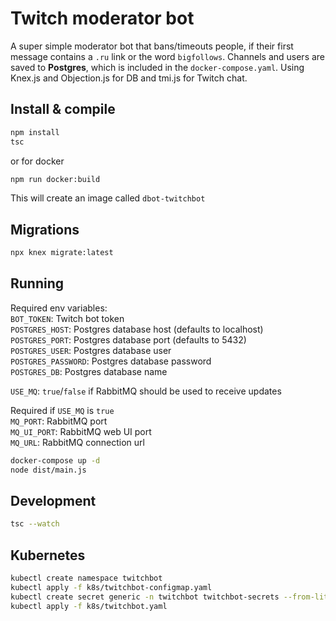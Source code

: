 # Twitch moderator bot

A super simple moderator bot that bans/timeouts people, if their first message contains a `.ru` link or the word `bigfollows`. Channels and users are saved to __Postgres__, which is included in the `docker-compose.yaml`. Using Knex.js and Objection.js for DB and tmi.js for Twitch chat.

## Install & compile
```bash
npm install
tsc
```

or for docker
```bash
npm run docker:build
```

This will create an image called `dbot-twitchbot`

## Migrations
```bash
npx knex migrate:latest
```

## Running
Required env variables:  
`BOT_TOKEN`: Twitch bot token  
`POSTGRES_HOST`: Postgres database host (defaults to localhost)  
`POSTGRES_PORT`: Postgres database port (defaults to 5432)  
`POSTGRES_USER`: Postgres database user  
`POSTGRES_PASSWORD`: Postgres database password  
`POSTGRES_DB`: Postgres database name

`USE_MQ`: `true`/`false` if RabbitMQ should be used to receive updates

Required if `USE_MQ` is `true`  
`MQ_PORT`: RabbitMQ port  
`MQ_UI_PORT`: RabbitMQ web UI port  
`MQ_URL`: RabbitMQ connection url  

```bash
docker-compose up -d
node dist/main.js
```

## Development
```bash
tsc --watch
```

## Kubernetes
```bash
kubectl create namespace twitchbot
kubectl apply -f k8s/twitchbot-configmap.yaml
kubectl create secret generic -n twitchbot twitchbot-secrets --from-literal=BOT_TOKEN=__TWITCH_BOT_TOKEN__ --from-literal=POSTGRES_PASSWORD=__POSTGRESQL_PASSWORD__
kubectl apply -f k8s/twitchbot.yaml
```

